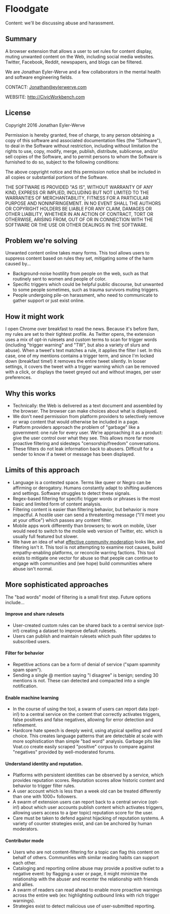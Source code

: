 # Floodgate

Content: we'll be discussing abuse and harassment.

## Summary

A browser extension that allows a user to set rules for content display, muting unwanted content on the Web, including social media websites. Twitter, Facebook, Reddit, newspapers, and blogs can be filtered.  

We are Jonathan Eyler-Werve and a few collaborators in the mental health and software engineering fields.

CONTACT: Jonathan@eylerwerve.com 

WEBSITE: http://CivicWorkbench.com 

## License

Copyright 2016 Jonathan Eyler-Werve

Permission is hereby granted, free of charge, to any person obtaining a copy of this software and associated documentation files (the "Software"), to deal in the Software without restriction, including without limitation the rights to use, copy, modify, merge, publish, distribute, sublicense, and/or sell copies of the Software, and to permit persons to whom the Software is furnished to do so, subject to the following conditions:

The above copyright notice and this permission notice shall be included in all copies or substantial portions of the Software.

THE SOFTWARE IS PROVIDED "AS IS", WITHOUT WARRANTY OF ANY KIND, EXPRESS OR IMPLIED, INCLUDING BUT NOT LIMITED TO THE WARRANTIES OF MERCHANTABILITY, FITNESS FOR A PARTICULAR PURPOSE AND NONINFRINGEMENT. IN NO EVENT SHALL THE AUTHORS OR COPYRIGHT HOLDERS BE LIABLE FOR ANY CLAIM, DAMAGES OR OTHER LIABILITY, WHETHER IN AN ACTION OF CONTRACT, TORT OR OTHERWISE, ARISING FROM, OUT OF OR IN CONNECTION WITH THE SOFTWARE OR THE USE OR OTHER DEALINGS IN THE SOFTWARE.

## Problem we're solving

Unwanted content online takes many forms. This tool allows users to suppress content based on rules they set, mitigating some of the harm caused by... 

- Background-noise hostility from people on the web, such as that routinely sent to women and people of color. 
- Specific triggers which could be helpful public discourse, but unwanted to some people sometimes, such as trauma survivors muting triggers.  
- People undergoing pile-on harassment, who need to communicate to gather support or just exist online. 

## How it might work 

I open Chrome over breakfast to read the news. Because it's before 9am, my rules are set to their tightest profile. As Twitter opens, the extension uses a mix of opt-in rulesets and custom terms to scan for trigger words (including "trigger warning" and "TW", but also a variety of slurs and abuse). When a tweet's text matches a rule, it applies the filter I set. In this case, one of my mentions contains a trigger term, and since I'm locked down (breakfast time!) it removes the entire tweet silently. In looser settings, it covers the tweet with a trigger warning which can be removed with a click, or displays the tweet greyed out and without images, per user preferences. 

## Why this works

- Technically: the Web is delivered as a text document and assembled by the browser. The browser can make choices about what is displayed. 
- We don't need permission from platform providers to selectively remove or wrap content that would otherwise be included in a page.
- Platform providers approach the problem of "garbage" like a government: one rule for every user. We're approaching it as a product: give the user control over what they see. This allows more far more proactive filtering and sidesteps "censorship/freedom" conversations. 
- These filters do not leak information back to abusers. Difficult for a sender to know if a tweet or message has been displayed.  

## Limits of this approach 

- Language is a contested space. Terms like queer or Negro can be affirming or derogatory. Humans constantly adapt to shifting audiences and settings. Software struggles to detect these signals. 
- Regex-based filtering for specific trigger words or phrases is the most basic and limited form of content analysis. 
- Filtering content is easier than filtering behavior, but behavior is more impactful. A hostile user can send a threatenting message ("I'll meet you at your office") which passes any content filter.  
- Mobile apps work differently than browsers; to work on mobile, User would need to switch to the mobile web version of Twitter, etc. which is usually full featured but slower. 
- We have an idea of what [effective community moderation](https://coralproject.net/advice-for-the-accidental-community-manager/) looks like, and filtering isn't it. This tool is not attempting to examine root causes, build empathy-enabling platforms, or reconcile warring factions. This tool exists to mitigate one vector for abuse so that people can continue to engage with communities and (we hope) build communities where abuse isn't normal. 

## More sophisticated approaches 

The "bad words" model of filtering is a small first step. Future options include... 

#### Improve and share rulesets 

- User-created custom rules can be shared back to a central service (opt-in!) creating a dataset to improve default rulesets.
- Users can publish and maintain rulesets which push filter updates to subscribed users. 

#### Filter for behavior

- Repetitive actions can be a form of denial of service ("spam spammity spam spam"). 
- Sending a single @ mention saying "I disagree" is benign; sending 30 mentions is not. These can detected and compacted into a single notification. 

#### Enable machine learning 

- In the course of using the tool, a swarm of users can report data (opt-in!) to a central service on the content that correctly activates triggers, false positives and false negatives, allowing for error detection and refinement.  
- Hardcore hate speech is deeply weird, using atypical spelling and word choice. This creates language patterns that are detectable at scale with more sophistication than simple "bad word" analysis. Garbage pits like Voat.co create easily scraped "positive" corpus to compare against "negatives" provided by well-moderated forums. 

#### Understand identity and reputation. 

- Platforms with persistent identities can be observed by a service, which provides reputation scores. Reputation scores allow historic content and behavior to trigger filter rules.
- A user account which is less than a week old can be treated differently than one with 1000+ followers. 
- A swarm of extension users can report back to a central service (opt-in!) about which user accounts publish content which activates triggers, allowing users access to a (per topic) reputation score for the user. 
- Care must be taken to defend against hijacking of reputation systems. A variety of counter strategies exist, and can be anchored by human moderators. 
 
#### Contributor mode 

- Users who are not content-filtering for a topic can flag this content on behalf of others. Communities with similar reading habits can support each other. 
- Cataloging and reporting online abuse may provide a positive outlet to a negative event: by flagging a user or page, it might minimize the relationship with the abuser and recenter the relationship with friends and allies. 
- A swarm of readers can read ahead to enable more proactive warnings across the entire web (ex: highlighting outbound links with rich trigger warnings).
- Strategies exist to detect malicious use of user-submitted reporting.
